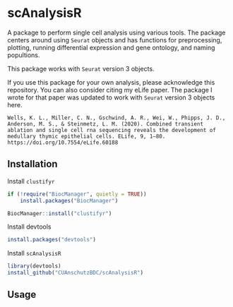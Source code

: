 # scAnalysisR 
A package to perform single cell analysis using various tools. The package centers around using `Seurat` objects and has functions for preprocessing, plotting, running differential expression and gene ontology, and naming popultions.

This package works with `Seurat` version 3 objects.

If you use this package for your own analysis, please acknowledge this repository. You can also consider citing my eLife paper. The package I wrote for that paper was updated to work with `Seurat` version 3 objects here.

```
Wells, K. L., Miller, C. N., Gschwind, A. R., Wei, W., Phipps, J. D., Anderson, M. S., & Steinmetz, L. M. (2020). Combined transient ablation and single cell rna sequencing reveals the development of medullary thymic epithelial cells. ELife, 9, 1–80. https://doi.org/10.7554/eLife.60188
```

## Installation

Install `clustifyr`

```R
if (!require("BiocManager", quietly = TRUE))
    install.packages("BiocManager")

BiocManager::install("clustifyr")
```

Install devtools

```R
install.packages("devtools")
```

Install `scAnalysisR`

```R
library(devtools)
install_github("CUAnschutzBDC/scAnalysisR")
```

## Usage
